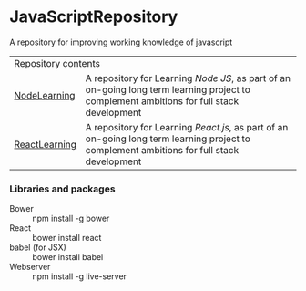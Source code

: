 # JavaScriptRepository
A repository for improving working knowledge of javascript

<table>
<tr>
<td colspan="2">
Repository contents
</td>
</tr>
<tr>
<td>
<a href="./NodeLearning">NodeLearning</a>
</td>
<td>
A repository for Learning <i>Node JS</i>, as part of an on-going long term learning project to complement ambitions for full stack development
</td>
</tr>
<tr>
<td>
<a href="./ReactLearning">ReactLearning</a>
</td>
<td>A repository for Learning <i>React.js</i>, as part of an on-going long term learning project to complement ambitions for full stack development
</td>
</tr>
<table>

<h3>Libraries and packages </h3>
<dl>
<dt>Bower</dt>
<dd>npm install -g bower</dd>
<dt>React</dt>
<dd>bower install react</dd>
<dt>babel (for JSX)</dt>
<dd>bower install babel</dd>
<dt>Webserver</dt>
<dd>npm install -g live-server</dd>
</dl>
